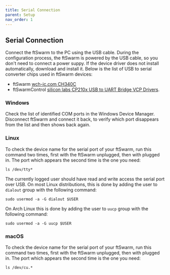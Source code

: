 ```yaml
---
title: Serial Connection
parent: Setup
nav_order: 1
---
```


## Serial Connection

Connect the ftSwarm to the PC using the USB cable. During the configuration process, the ftSwarm is powered by the USB cable, so you don't need to connect a power suppy.
If the device driver does not install automatically, download and install it. Below is the list of USB to serial converter chips used in ftSwarm devices:

- ftSwarm [wch-ic.com CH340C](http://www.wch-ic.com/downloads/CH341SER_ZIP.html)
- ftSwarmControl [silicon labs CP210x USB to UART Bridge VCP Drivers](https://www.silabs.com/developers/usb-to-uart-bridge-vcp-drivers).

### Windows

Check the list of identified COM ports in the Windows Device Manager. Disconnect ftSwarm and connect it back, 
to verify which port disappears from the list and then shows back again.

### Linux

To check the device name for the serial port of your ftSwarm, run this command two times, first with the ftSwarm unplugged, then with plugged in.
The port which appears the second time is the one you need:

```
ls /dev/tty*
```

The currently logged user should have read and write access the serial port over USB. 
On most Linux distributions, this is done by adding the user to `dialout` group with the following command:

```
sudo usermod -a -G dialout $USER
```

On Arch Linux this is done by adding the user to `uucp` group with the following command:

```
sudo usermod -a -G uucp $USER
```


### macOS

To check the device name for the serial port of your ftSwarm, run this command two times, first with the ftSwarm unplugged, then with plugged in.
The port which appears the second time is the one you need:

```
ls /dev/cu.*
```
